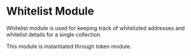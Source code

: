 # Whitelist Module

Whitelist module is used for keeping track of whitelisted addresses and whitelist details for a single collection.

This module is instantiated through token module.
